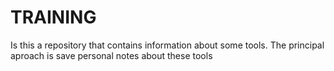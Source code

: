 # TRAINING

Is this a repository that contains information about some tools.
The principal aproach is save personal notes about these tools
